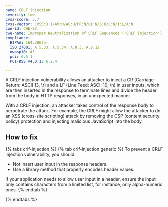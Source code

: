 ```yaml
---
name: CRLF injection
severity: low
cvss-score: 3.7
cvss-vector: CVSS:3.1/AV:N/AC:H/PR:N/UI:N/S:U/C:N/I:L/A:N
cwe-id: CWE-93
cwe-name: Improper Neutralization of CRLF Sequences ('CRLF Injection')
compliance:
  HIPAA: 164.306(a)
  ISO 27001: A.5.33, A.5.34, A.8.3, A.8.12
  owasp10: A3
  pci: 6.5.1
  PCI-DSS v4.0.1: 6.2.4

---            
```


A CRLF injection vulnerability allows an attacker to inject a CR (Carriage Return: ASCII 13, \r) and a LF (Line Feed: ASCII 10, \n) in user inputs, which are then inserted in the response to terminate lines and divide the header from the body in HTTP responses, in an unexpected manner.

With a CRLF injection, an attacker takes control of the response body to perpetrate the attack. For example, the CRLF might allow the attacker to do an XSS (cross-site scripting) attack by removing the CSP (content security policy) protection and injecting malicious JavaScript into the body.

## How to fix

{% tabs crlf-injection %}
{% tab crlf-injection generic %}
To prevent a CRLF injection vulnerability, you should:

 * Not insert user input in the response headers.
 * Use a library method that properly encodes header values.

If your application needs to allow user input in a header, ensure the input only contains characters from a limited list, for instance, only alpha-numeric ones.
{% endtab %}

{% endtabs %}
